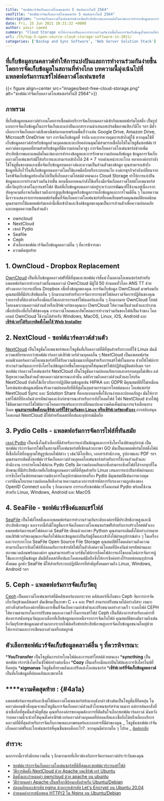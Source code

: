 ```yaml
---
title: "ซอฟต์แวร์จัดเก็บคลาวด์โอเพนซอร์ส 5 อันดับแรกในปี 2564" 
seoTitle: "ซอฟต์แวร์จัดเก็บคลาวด์โอเพนซอร์ส 5 อันดับแรกในปี 2564" 
description: "การจัดเก็บคลาวด์โอเพ่นซอร์สช่วยเพิ่มประสิทธิภาพและผลผลิตในแง่ของการสำรองข้อมูลและการรักษาความปลอดภัยข้อมูล บทความนี้มุ่งเน้นไปที่แอพจัดเก็บข้อมูลคลาวด์ที่ดีที่สุด" 
date: Fri, 25 Jun 2021 10:31:32 +0000
author: yasir saeed
summary: "Cloud Storage ทำให้การแบ่งปันและการทำงานร่วมกันง่ายขึ้นโดยการจัดเก็บข้อมูลในสถานที่ห่างไกล บทความนี้มุ่งเน้นไปที่แพลตฟอร์มการแชร์ไฟล์คลาวด์โอเพ่นซอร์ส" 
url: /th/top-5-open-source-cloud-storage-software-in-2021/
categories: ['Backup and Sync Software', 'Web Server Solution Stack']
---
```


## ที่เก็บข้อมูลบนคลาวด์ทำให้การแบ่งปันและการทำงานร่วมกันง่ายขึ้นโดยการจัดเก็บข้อมูลในสถานที่ห่างไกล บทความนี้มุ่งเน้นไปที่แพลตฟอร์มการแชร์ไฟล์คลาวด์โอเพ่นซอร์ส

{{< figure align=center src="images/best-free-cloud-storage.png" alt="ซอฟต์แวร์จัดเก็บคลาวด์โอเพ่นซอร์สในปี 2564">}}


## **ภาพรวม** 
ที่เก็บข้อมูลบนคลาวด์ทำงานโดยการเชื่อมต่อบริการจัดเก็บบนคลาวด์เข้ากับแพลตฟอร์มโฮสติ้ง เป็นรูปแบบการจัดเก็บข้อมูลในการจัดเก็บและแบ่งปันเอกสารงานนำเสนอสเปรดชีตภาพเสียงวิดีโอ ฯลฯ มีตัวเลือกการจัดเก็บคลาวด์เชิงพาณิชย์มากมายพร้อมพื้นที่ว่างเช่น Google Drive, Amazon Drive, Microsoft OneDrive ฯลฯ การจัดเก็บข้อมูลที่ จำกัด และการควบคุมการเข้าถึงผู้ใช้ หากคุณใช้ที่เก็บข้อมูลคลาวด์สำหรับข้อมูลส่วนบุคคลและละเอียดอ่อนคุณไม่สามารถเชื่อถือได้ในโซลูชันซอฟต์แวร์คลาวด์ของบุคคลที่สามสำหรับข้อมูลที่มีความอ่อนไหวสูง การจัดเก็บคลาวด์โอเพ่นซอร์สช่วยเพิ่มประสิทธิภาพและผลผลิตในแง่ของการสำรองข้อมูลและการรักษาความปลอดภัยข้อมูล
ข้อมูลการจัดเก็บคลาวด์โอเพ่นซอร์สมีให้บริการและสามารถเข้าถึงได้ 24 × 7 จากตำแหน่งระยะไกล หลายองค์กรกำลังใช้โซลูชั่นของตนเองเพื่อจัดเก็บข้อมูลบนคลาวด์และความเป็นส่วนตัวของข้อมูล คุณสามารถเข้าถึงข้อมูลที่เก็บไว้ในที่เก็บข้อมูลบนคลาวด์โดยใช้แอพมือถือหรือระบบบนเว็บ องค์กรธุรกิจกำลังเปลี่ยนจากไดรฟ์จัดเก็บข้อมูลท้องถิ่นไปเป็นที่เก็บคลาวด์โฮสต์ด้วยตนเอง Cloud Storage ทำให้การแบ่งปันข้อมูลและการทำงานร่วมกันง่ายขึ้น ตอนนี้หลายคนกำลังใช้เครื่องมือจัดเก็บคลาวด์โฮสต์โอเพนซอร์สเพื่อวัตถุประสงค์ในการแชร์ไฟล์ ฟิลด์ที่เก็บข้อมูลบนคลาวด์อยู่ระหว่างการพัฒนาที่ใช้งานอยู่เนื่องจากภัยคุกคามที่อาจเกิดขึ้นรวมถึงการสูญเสียข้อมูลหรือข้อมูลการแฮ็กข้อมูลและการโจมตีอื่น ๆ
ในบทความนี้เราจะแสดงรายการแพลตฟอร์มพื้นที่จัดเก็บคลาวด์โอเพ่นซอร์สที่ยอดเยี่ยมพร้อมคุณสมบัติยอดนิยม คุณสามารถใช้แพลตฟอร์มเหล่านี้เพื่อเข้าถึงและซิงค์ข้อมูลของคุณเป็นการส่วนตัวเพื่อความปลอดภัยและเหตุผลความเป็นส่วนตัว
  * owncloud
  * NextCloud
  * เซลล์ Pydio
  * Seafile
  * Ceph
  * ตัวเลือกซอฟต์แวร์จัดเก็บข้อมูลคลาวด์อื่น ๆ ที่ควรพิจารณา
  * ความคิดสุดท้าย

## 1. OwnCloud - Dropbox Replacement
[OwnCloud][1] เป็นที่เก็บข้อมูลคลาวด์ฟรีที่ดีที่สุดและซอฟต์แวร์ชั้นนำในตลาดโอเพนซอร์สสำหรับแพลตฟอร์มการทำงานร่วมกันบนคลาวด์ OwnCloud มีผู้ใช้ 50 ล้านคนทั่วโลก ANS TT ช่วยสร้างมากกว่าการเปลี่ยน Dropbox เพื่อทิ้งข้อมูลของคุณ การจัดเก็บข้อมูล OwnCloud มาพร้อมกับคุณสมบัติที่มีประสิทธิผลอื่น ๆ อีกมากมายสำหรับการจัดการการแชร์ไฟล์คลาวด์จัดการปฏิทินของคุณรายการสิ่งที่ต้องทำเครื่องมือแก้ไขเอกสารการแชร์โฟลเดอร์และอื่น ๆ อีกมากมาย OwnCloud โฮสต์โดยเฉพาะบนคลาวด์ส่วนตัวหรือเซิร์ฟเวอร์ของคุณเอง OwnCloud ให้ความเป็นส่วนตัวและทำงานเพื่อปกป้องที่เก็บไฟล์ของคุณ การดาวน์โหลดและอัพโหลดการทำงานร่วมกันของไฟล์เป็นเจ้าของ
ไคลเอนต์ OwnCloud ใช้งานได้สำหรับ Windows, MacOS, Linux, iOS, Android และ [**เซิร์ฟเวอร์ได้รับการติดตั้งโดยใช้ Web Installer** ][2]

## 2. NextCloud - ซอฟต์แวร์คลาวด์ส่วนตัว
[NextCloud][3] เป็นโซลูชันโอเพนซอร์สและโซลูชันที่เก็บคลาวด์ที่ดีที่สุดสำหรับระบบที่ใช้ Linux มันมีความเสถียรมากกว่าซอฟต์แวร์คลาวด์เซิร์ฟเวอร์ส่วนบุคคลอื่น ๆ NextCloud เป็นแพลตฟอร์มคอมพิวเตอร์คลาวด์โอเพนซอร์สที่ได้รับความนิยมมากที่สุดสำหรับการแชร์ไฟล์ในตลาด ช่วยให้ไฟล์การทำงานร่วมกันและการซิงโครไนซ์ข้อมูลง่ายขึ้นโดยอนุญาตให้คุณแชร์ไฟล์ปฏิทินผู้ติดต่ออีเมล ฯลฯ ซอฟต์แวร์คลาวด์โอเพ่นซอร์ส NextCloud เป็นโซลูชันความปลอดภัยแรกและครอบคลุมไม่เพียง แต่ปัญหาความเป็นส่วนตัวของคลาวด์สาธารณะเท่านั้น แต่ยังรวมถึงคลาวด์ส่วนตัวและไฮบริด NextCloud บังคับใช้เกี่ยวกับการปฏิบัติตามข้อมูลเช่น HIPAA และ GDPR
มีคุณสมบัติที่ไม่เหมือนใครเช่นห้องข้อมูลเสมือนจริงความปลอดภัยที่ดีที่สุดในอุตสาหกรรมการโฮสต์ตนเอง โอเพ่นซอร์ส NextCloud Sync และ Solution Share ที่ออกแบบมาเพื่อใช้งานง่ายและปลอดภัยสูง มันให้การแชร์ไฟล์ที่ป้องกันด้วยรหัสผ่านและลิงก์สาธารณะสำหรับการอัปโหลดไฟล์ ไฟล์ NextCloud ช่วยให้ผู้ใช้ติดตามการแก้ไขไฟล์ดาวน์โหลดการแชร์และการเปลี่ยนแปลงความคิดเห็นผ่านการแจ้งเตือนทางอีเมล [**คุณสามารถติดตั้งบนเซิร์ฟเวอร์ที่ใช้ร่วมกันของ Linux หรือเซิร์ฟเวอร์ของตัวเอง** ][4]
การสนับสนุนไคลเอนต์ NextCloud มีให้สำหรับเดสก์ท็อปและอุปกรณ์มือถือ

## 3. Pydio Cells - แพลตฟอร์มการจัดการไฟล์ที่ทันสมัย
[เซลล์ Pydio][5] เป็นหนึ่งในตัวเลือกที่ดีสำหรับการแบ่งปันข้อมูลและการซิงโครไนซ์ข้ามอุปกรณ์ เป็นซอฟต์แวร์การจัดการไฟล์ในสถานที่โอเพ่นซอร์สที่เขียนด้วยภาษา GO มันเป็นแพลตฟอร์มโฮสติ้งไฟล์ที่เชื่อถือได้ที่อนุญาตให้ดูรูปแบบไฟล์ต่าง ๆ เช่นวิดีโอเสียง, เอกสารสำนักงาน, รูปภาพและ PDF ฯลฯ คุณสามารถติดตั้งซอฟต์แวร์จัดเก็บคลาวด์ส่วนบุคคลโอเพ่นซอร์สสำหรับการใช้งานส่วนตัวและสำนักงาน การถ่ายโอนไฟล์ผ่าน Pydo Cells มีความปลอดภัยมากซึ่งสามารถซิงค์ไฟล์ได้จากทุกที่ในลักษณะที่มีประสิทธิภาพที่เก็บข้อมูลบนคลาวด์ที่ดีที่สุดสำหรับ Linux เสนอการแบ่งปันรหัสผ่านและการซิงโครไนซ์ย่อยตามความต้องการในอุปกรณ์หลายเครื่อง Pydio มีคุณสมบัติเช่นการควบคุมเวอร์ชันนโยบายความปลอดภัยสิ่งอำนวยความสะดวกการเข้ารหัสการรับรองความถูกต้องของ OpenID Connect และอื่น ๆ อีกมากมาย
การรองรับซอฟต์แวร์ไคลเอนต์ Pydio พร้อมใช้งานสำหรับ Linux, Windows, Android และ MacOS

## 4. SeaFile - ซอฟต์แวร์ซิงค์และแชร์ไฟล์
[SeaFile][6] เป็นไฟล์โฮสติ้งและแพลตฟอร์มการทำงานร่วมกันระดับองค์กรที่มีประสิทธิภาพสูงและมีประสิทธิภาพสูง นอกจากนี้ยังมีโซลูชั่นการจัดเก็บคลาวด์โอเพนซอร์ซฟรีสำหรับการสร้างโฮสต์ตัวเอง แพลตฟอร์มการแชร์ไฟล์คลาวด์ SeaFile เขียนด้วยภาษา Python
คุณสามารถติดตั้งได้อย่างง่ายดายบนเซิร์ฟเวอร์ของคุณเองจัดเก็บไฟล์และข้อมูลแบ่งปันกับผู้อื่นและเข้าถึงได้ผ่านอุปกรณ์ต่าง ๆ ในเครื่องและจากระยะไกล SeaFile Open Source File Storage คุณสมบัติที่โดดเด่นรวมถึงความสามารถในการซิงค์ไฟล์ที่ปลอดภัยการเข้ารหัสไฟล์ในตัวลิงค์ดาวน์โหลดที่ป้องกันด้วยรหัสผ่านและสภาพแวดล้อมพร้อมองค์กร คุณสามารถสร้างเวอร์ชันไฟล์การล็อคไฟล์การแก้ไขออนไลน์การจัดการผู้ใช้และการกู้คืนข้อมูล มันมีทั้งเดสก์ท็อปและไคลเอนต์มือถือซึ่งให้การซิงค์อย่างไร้รอยต่อบนอุปกรณ์ทั้งหมด
ลูกค้า SeaFile มีให้สำหรับระบบปฏิบัติการที่สำคัญทั้งหมดรวมถึง Linux, Windows, Android ฯลฯ

## 5. Ceph - แพลตฟอร์มการจัดเก็บวัตถุ
[Ceph][7] เป็นคลาวด์โอเพ่นซอร์สที่มีคลัสเตอร์แบบกระจาย คลัสเตอร์ที่เก็บของ Ceph จัดการการจัดเก็บวัตถุข้ามคลัสเตอร์ มันเขียนเป็นภาษา C ++ และ Perl สามารถปรับขนาดได้อย่างอิสระ เหมาะอย่างยิ่งสำหรับองค์กรที่ต้องการพื้นที่จัดเก็บความล่าช้าต่ำและปรับขนาดอย่างรวดเร็ว ระบบไฟล์ CEPH ให้ความสามารถในการปรับขนาดและความเร็วในการแชร์ไฟล์ Ceph เป็นที่ต้องการสำหรับองค์กรที่ต้องการสนับสนุนวัตถุและบล็อกที่เก็บข้อมูลนอกเหนือจากการจัดเก็บไฟล์
คุณสมบัติของมันรวมถึงเช่นอิงวัตถุรักษาข้อมูลเมตาส่วนกลางระบบไฟล์เครือข่ายประสิทธิภาพสูงการจัดเก็บข้อมูลขนาดใหญ่ช่วยให้การอ่านและการเขียนบางส่วนหรือสมบูรณ์

## ตัวเลือกซอฟต์แวร์จัดเก็บข้อมูลคลาวด์อื่น ๆ ที่ควรพิจารณา:
  ***YouTransfer**  เป็นโซลูชันการถ่ายโอนไฟล์และการแชร์โฮสต์ด้วยตนเอง
  ***syncthing**  เป็นซอฟต์แวร์การซิงโครไนซ์ไฟล์อย่างต่อเนื่อง
  ***Cozy**  เป็นเครื่องมือแบ่งปันไฟล์และการซิงโครไนซ์ที่ยืดหยุ่น
  ***xigmanas**  โซลูชันที่ทรงพลังและปรับแต่งโอเพ่นซอร์ส
  ***เซิร์ฟเวอร์ที่จัดเก็บข้อมูลคลาวด์**  เป็นที่เก็บข้อมูลที่ปลอดภัยและขยายได้

## ****ความคิดสุดท้าย **:** {#4a1a}
แพลตฟอร์มการแชร์และซิงค์ไฟล์คลาวด์โอเพนซอร์สห้าแบบดังกล่าวข้างต้นเป็นโซลูชั่นที่ยืดหยุ่น ในคลาวด์คอมพิวติ้งคุณจะพบโซลูชันการจัดเก็บคลาวด์ส่วนตัวโอเพนซอร์สจำนวนมาก แต่การค้นหาสิ่งที่น่าเชื่อถือที่สุดนั้นสำคัญที่สุด คุณหรือองค์กรของคุณต้องการที่ตัดสินใจเลือกซอฟต์แวร์คลาวด์ ฉันหวังว่าบทความนี้จะช่วยให้คุณตั้งค่าเซิร์ฟเวอร์คลาวด์ส่วนบุคคลที่ปลอดภัยและเชื่อถือได้หรือเลือกบริการคลาวด์ที่ดีที่สุดสำหรับการจัดเก็บภาพเพลงภาพยนตร์และเอกสารที่มีค่าของคุณ
_ โซลูชันซอฟต์แวร์จัดเก็บคลาวด์ฟรีและโอเพ่นซอร์สที่คุณชื่นชอบคืออะไร?. หากคุณมีคำถามใด ๆ โปรด _ [ติดต่อกลับ][8]

## สำรวจ:
นอกจากนี้เรายังมีบทความอื่น ๆ อีกมากมายที่เกี่ยวข้องกับการจัดการคลาวด์ประจำวันของคุณ
  * [ซอฟต์แวร์การจัดเก็บคลาวด์โอเพ่นซอร์สที่ดีที่สุดและซอฟต์แวร์การแชร์ไฟล์][9]
  * [วิธีการติดตั้ง NextCloud ด้วย Apache บนเซิร์ฟเวอร์ Ubuntu][4]
  * [ติดตั้งและกำหนดค่า owncloud ด้วย apache บน ubuntu][2]
  * [วิธีกำหนดค่า Apache เป็นพร็อกซีย้อนกลับสำหรับ Ubuntu/Debian][10]
  * [ปลอดภัยและเข้ารหัส nginx ด้วยการเข้ารหัส Let's Encrypt บน Ubuntu 20.04][11]
  * [กำหนดค่าการสนับสนุน HTTP/2 ใน Nginx บน Ubuntu/Debian][12]

  
[1]: https://owncloud.com/
[2]: https://blog.containerize.com/backup-and-sync-software/how-to-install-and-configure-owncloud-with-apache-on-ubuntu/
[3]: https://nextcloud.com/
[4]: https://blog.containerize.com/backup-and-sync-software/how-to-install-nextcloud-with-apache-on-ubuntu-server/
[5]: https://pydio.com/
[6]: https://www.seafile.com/
[7]: https://ceph.io/en/
[8]: mailto:yasir.saeed@aspose.com
[9]: https://products.containerize.com/backup-and-sync/
[10]: https://blog.containerize.com/web-server-solution-stack/how-to-configure-apache-as-a-reverse-proxy-for-ubuntudebian/
[11]: https://blog.containerize.com/web-server-solution-stack/how-to-secure-nginx-with-letsencrypt-on-ubuntu-20-04/
[12]: https://blog.containerize.com/web-server-solution-stack/how-to-configure-http2-support-in-nginx-on-ubuntudebian/
